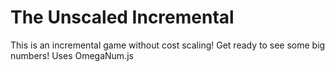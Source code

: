 # The Unscaled Incremental

This is an incremental game without cost scaling! Get ready to see some big numbers! Uses OmegaNum.js
